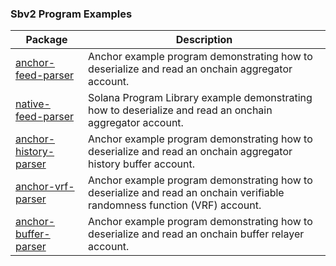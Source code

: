 ### Sbv2 Program Examples

| Package                                          | Description                                                                                                               |
| ------------------------------------------------ | ------------------------------------------------------------------------------------------------------------------------- |
| [anchor-feed-parser](./anchor-feed-parser)       | Anchor example program demonstrating how to deserialize and read an onchain aggregator account.                           |
| [native-feed-parser](./native-feed-parser)       | Solana Program Library example demonstrating how to deserialize and read an onchain aggregator account.                   |
| [anchor-history-parser](./anchor-history-parser) | Anchor example program demonstrating how to deserialize and read an onchain aggregator history buffer account.            |
| [anchor-vrf-parser](./anchor-vrf-parser)         | Anchor example program demonstrating how to deserialize and read an onchain verifiable randomness function (VRF) account. |
| [anchor-buffer-parser](./anchor-buffer-parser)   | Anchor example program demonstrating how to deserialize and read an onchain buffer relayer account.                       |
